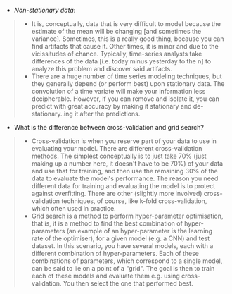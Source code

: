 * *Non-stationary data*:
>* It is, conceptually, data that is very difficult to model because the estimate of the mean will be changing [and sometimes the variance]. Sometimes, this is a really good thing, because you can find artifacts that cause it. Other times, it is minor and due to the vicissitudes of chance. Typically, time-series analysts take differences of the data [i.e. today minus yesterday to the n] to analyze this problem and discover said artifacts.
>* There are a huge number of time series modeling techniques, but they generally depend (or perform best) upon stationary data. The convolution of a time variate will make your information less decipherable. However, if you can remove and isolate it, you can predict with great accuracy by making it stationary and de-stationary..ing it after the predictions.

* What is the difference between cross-validation and grid search?
>* Cross-validation is when you reserve part of your data to use in evaluating your model. There are different cross-validation methods. The simplest conceptually is to just take 70% (just making up a number here, it doesn't have to be 70%) of your data and use that for training, and then use the remaining 30% of the data to evaluate the model's performance. The reason you need different data for training and evaluating the model is to protect against overfitting. There are other (slightly more involved) cross-validation techniques, of course, like k-fold cross-validation, which often used in practice.
>* Grid search is a method to perform hyper-parameter optimisation, that is, it is a method to find the best combination of hyper-parameters (an example of an hyper-parameter is the learning rate of the optimiser), for a given model (e.g. a CNN) and test dataset. In this scenario, you have several models, each with a different combination of hyper-parameters. Each of these combinations of parameters, which correspond to a single model, can be said to lie on a point of a "grid". The goal is then to train each of these models and evaluate them e.g. using cross-validation. You then select the one that performed best.